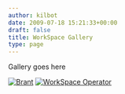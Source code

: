 ```yaml
---
author: kilbot
date: 2009-07-18 15:21:33+00:00
draft: false
title: WorkSpace Gallery
type: page
---
```


Gallery goes here


[![](http://www.kilbot.co.uk/wp-content/uploads/2009/07/brant_0313.jpg "Brant")](http://www.kilbot.co.uk/wp-content/uploads/2009/07/brant_0313.jpg) [![](http://www.kilbot.co.uk/wp-content/uploads/2009/07/workspace02.jpg "WorkSpace Operator")](http://www.kilbot.co.uk/wp-content/uploads/2009/07/workspace02.jpg)